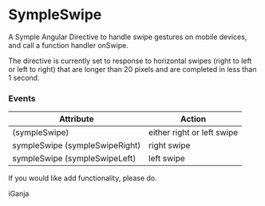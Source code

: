 # SympleSwipe
A Symple Angular Directive to handle swipe gestures on mobile devices, and call a function handler onSwipe.

The directive is currently set to response to horizontal swipes (right to left or left to right) that are longer than 20 pixels and are completed in less than 1 second.

### Events
|Attribute|Action|
|-|-|
|(sympleSwipe)|either right or left swipe|
|sympleSwipe (sympleSwipeRight) | right swipe |
|sympleSwipe (sympleSwipeLeft) | left swipe |

If you would like add functionality, please do.

iGanja
